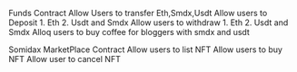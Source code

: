 Funds Contract
Allow Users to transfer Eth,Smdx,Usdt
Allow users to Deposit
    1. Eth
    2. Usdt and Smdx
Allow users to withdraw
    1. Eth
    2. Usdt and Smdx
Alloq users to buy coffee for bloggers with smdx and usdt

Somidax MarketPlace Contract
Allow users to list NFT
Allow users to buy NFT
Allow user to cancel NFT